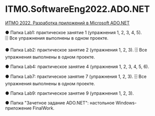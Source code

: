 # ITMO.SoftwareEng2022.ADO.NET
<ins>ИТМО 2022. Разработка приложений в Microsoft ADO.NET</ins>

● Папка Lab1:
практическое занятие 1 (упражнения 1, 2, 3, 4, 5). 	
&#128452; Все упражнения выполнены в одном проекте.

● Папка Lab2:
практическое занятие 2 (упражнения 1, 2, 3). 
&#128452; Все упражнения выполнены в одном проекте.

● Папка Lab4:
практическое занятие 4 (упражнения 1, 2, 3, 4, 5, 6).

● Папка Lab7: практическое занятие 7 (упражнения 1, 2, 3).
&#128452; Все упражнения выполнены в одном проекте.

● Папка Lab9: практическое занятие 9 (упражнения 1, 2, 3).

● Папка "Зачетное задание ADO.NET": настольное Windows-приложение FinalWork.
